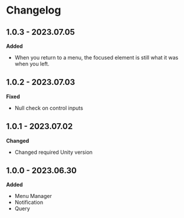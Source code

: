 # Changelog

## 1.0.3 - 2023.07.05

**Added**

- When you return to a menu, the focused element is still what it was when you left.

## 1.0.2 - 2023.07.03

**Fixed**

- Null check on control inputs

## 1.0.1 - 2023.07.02

**Changed**

- Changed required Unity version

## 1.0.0 - 2023.06.30

**Added**

- Menu Manager
- Notification
- Query
